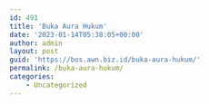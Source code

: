 ```yaml
---
id: 491
title: 'Buka Aura Hukum'
date: '2023-01-14T05:38:05+00:00'
author: admin
layout: post
guid: 'https://bos.awn.biz.id/buka-aura-hukum/'
permalink: /buka-aura-hukum/
categories:
    - Uncategorized
---
```


